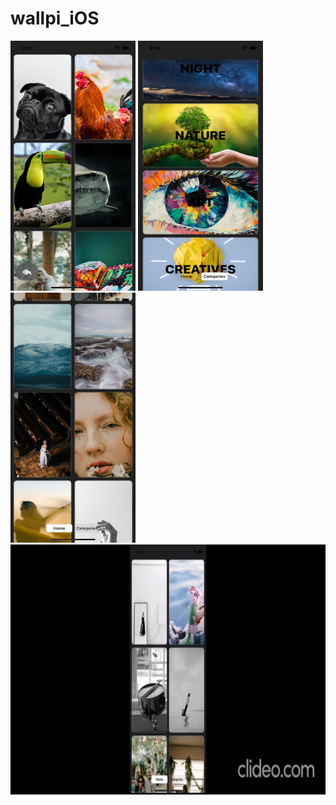 # wallpi_iOS


<p float="left">
<img src="https://github.com/isml/wallpi_iOS/blob/main/iosWallpi_records/image1.png" height="400" width="200">
<img src="https://github.com/isml/wallpi_iOS/blob/main/iosWallpi_records/image2.png" height="400" width="200">
<img src="https://github.com/isml/wallpi_iOS/blob/main/iosWallpi_records/image3.png" height="400" width="200">
<img src="https://github.com/isml/wallpi_iOS/blob/main/iosWallpi_records/gif.gif" height="400" width="800">
</p>


